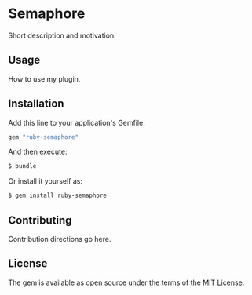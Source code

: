 # Semaphore
Short description and motivation.

## Usage
How to use my plugin.

## Installation
Add this line to your application's Gemfile:

```ruby
gem "ruby-semaphore"
```

And then execute:
```bash
$ bundle
```

Or install it yourself as:
```bash
$ gem install ruby-semaphore
```

## Contributing
Contribution directions go here.

## License
The gem is available as open source under the terms of the [MIT License](https://opensource.org/licenses/MIT).
